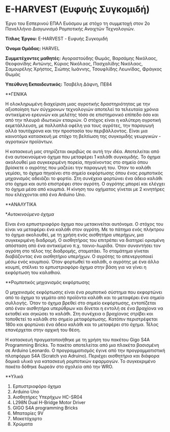 # E-HARVEST (Ευφυής Συγκομιδή)

Έργο του Εσπερινού ΕΠΑΛ Ευόσμου με στόχο τη συμμετοχή στον 2ο Πανελλήνιο Διαγωνισμό Ρομποτικής Ανοιχτών Τεχνολογιών.

**Τίτλος Έργου:** E-HARVEST - Ευφυής Συγκομιδή

**Όνομα Ομάδας:** HARVEL

**Συμμετέχοντες μαθητές:** Αγοραστούδης Θωμάς, Βαρσάμης Νικόλαος, Θεοφανίδης Αντώνης, Κύριος Νικόλαος, Πασχαλίδης Νικόλαος, Σαμουρέλης Χρήστος, Σιώπης Ιωάννης, Τσουφλίδης Λεωνίδας, Φράγκος Θωμάς

**Υπεύθυνη Εκπαιδευτικός:** Τσαβέλη Δάφνη, ΠΕ84

**ΓΕΝΙΚΑ

  Η ολοκληρωμένη διαχείριση μιας αγροτικής δραστηριότητας με την αξιοποίηση των  σύγχρονων τεχνολογιών αποτελεί τα τελευταία χρόνια αντικείμενο ερευνών και μελέτης τόσο σε επιστημονικό επίπεδο όσο και από την πλευρά ιδιωτικών εταιριών. Ο στόχος είναι η καλύτερη αγροτική εκμετάλλευση, με πολλαπλά οφέλη για τους αγρότες, την παραγωγή αλλά ταυτόχρονα και την προστασία του  περιβάλλοντος. Είναι μια καινοτόμα κατασκευή με στόχο τη βελτίωση της συγκομιδής γεωργικών - αγροτικών προϊόντων.

  Η κατασκευή μας στηρίζεται ακριβώς σε αυτή την ιδέα. Αποτελείται από ένα αυτοκινούμενο όχημα που μεταφέρει 1 καλάθι συγκομιδής. Το όχημα ακολουθεί μια συγκεκριμένη πορεία, πηγαίνοντας στο σημείο όπου βρίσκετε ο αγρότης που μαζεύει την παραγωγή του. Όταν το καλάθι γεμίσει, το όχημα πηγαίνει στο σημείο εκφόρτωσης όπου ένας ρομποτικός μηχανισμός αδειάζει το φορτίο. Στη συνέχεια φορτώνει ένα άδειο καλάθι στο όχημα και αυτό επιστρέφει στον αγρότη. Ο αγρότης μπορεί και ελέγχει το όχημα μέσα από  κουμπιά. Η κίνηση του οχήματος γίνεται με 2 κινητήρες που ελέγχονται από ένα Arduino Uno.    

**ΑΝΑΛΥΤΙΚΑ

**Αυτοκινούμενο όχημα*

Είναι ένα ερπυστριοφόρο όχημα που μετακινείται αυτόνομα. Ο στόχος του είναι να μεταφέρει ένα καλάθι στον αγρότη. Με το πάτημα ενός πλήκτρου το όχημα ακολουθεί, με τη χρήση ενός αισθητήρα υπερήχων, μια συγκεκριμένη διαδρομή. Ο αισθητήρας του επιτρέπει να διατηρεί ορισμένη απόσταση από ένα αντικείμενο π.χ. ταινιο-λωρίδα. Όταν συναντήσει τον αγρότη στο τέλος της διαδρομής, σταματάει. Το σταμάτημα γίνεται διαβάζοντας ένα αισθητήριο υπερήχων. Ο αγρότης το απενεργοποιεί μέσω ενός κουμπιού. Όταν φορτωθεί το καλάθι, ο αγρότης με ένα άλλο κουμπί, στέλνει το ερπυστριοφόρο όχημα στην βάση για να γίνει η εκφόρτωση του καλαθιού.     

**Ρομποτικός μηχανισμός εκφόρτωσης

  Ο μηχανισμός εκφόρτωσης είναι ένα ρομποτικό σύστημα που εκφορτώνει από το όχημα το γεμάτο από προϊόντα καλάθι και το μεταφέρει ένα σημείο συλλογής. Όταν το όχημα βρεθεί στο σημείο εκφόρτωσης, εντοπίζεται από έναν αισθητήρα υπερύθρων και δίνεται η εντολή σε ένα  βραχίονα να εκταθεί και σηκώσει το καλάθι. Στη συνέχεια ο βραχίονας στρίβει και τοποθετεί το καλάθι στο σημείο μεταφόρτωσης. Κατόπιν περιστρέφεται 180ο και φορτώνει ένα άδειο καλάθι και το μεταφέρει στο όχημα. Τέλος επανέρχεται στην αρχική του θέση. 
  
  Η κατασκευή πραγματοποιήθηκε με τη χρήση του πακέτου Gigo S4A Programming Bricks. Το πακέτο αποτελείται από μια πλακέτα βασισμένη σε Arduino Leonardo. Ο προγραμματισμός έγινε από την προγραμματιστική πλατφόρμα S4A (Scratch για Adruino). Περιέχει αισθητήρια και  διάφορα δομικά υλικά για κατασκευή ρομποτικών εφαρμογών. Το συγκεκριμένο πακέτο δόθηκε δωρεάν στο σχολείο από την WRO.

**Υλικά

1. Eρπυστριοφόρο όχημα
2. Arduino Uno
3. Αισθητήρες Υπερήχων HC-SR04
4. L298N Dual H-Bridge Motor Driver 
5. GIGO S4A programming Bricks
6. Μπαταρίες 9V
7. Μακετόχαρτο
8. Χρώματα

